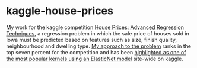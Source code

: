 # kaggle-house-prices

My work for the kaggle competition [House Prices: Advanced Regression Techniques](https://www.kaggle.com/c/house-prices-advanced-regression-techniques), a regression problem in which the sale price of houses sold in Iowa must be predicted based on features such as size, finish quality, neighbourhood and dwelling type. [My approach to the problem](https://www.kaggle.com/jack89roberts/top-7-using-elasticnet-with-interactions) ranks in the top seven percent for the competition and has been [highlighted as one of the most popular kernels using an ElasticNet model](https://www.kaggle.com/shivamb/data-science-glossary-on-kaggle) site-wide on kaggle.
